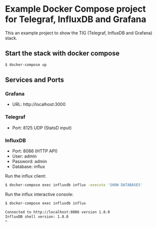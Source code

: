 # Example Docker Compose project for Telegraf, InfluxDB and Grafana

This an example project to show the TIG (Telegraf, InfluxDB and Grafana) stack.

## Start the stack with docker compose

```bash
$ docker-compose up
```

## Services and Ports

### Grafana
- URL: http://localhost:3000 

### Telegraf
- Port: 8125 UDP (StatsD input)

### InfluxDB
- Port: 8086 (HTTP API)
- User: admin 
- Password: admin 
- Database: influx


Run the influx client:

```bash
$ docker-compose exec influxdb influx -execute 'SHOW DATABASES'
```

Run the influx interactive console:

```bash
$ docker-compose exec influxdb influx

Connected to http://localhost:8086 version 1.8.0
InfluxDB shell version: 1.8.0
>
```